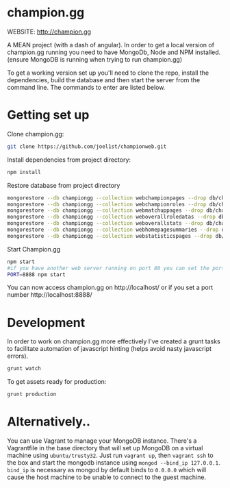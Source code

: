 champion.gg
========
WEBSITE: http://champion.gg

A MEAN project (with a dash of angular).
In order to get a local version of champion.gg running you need to have MongoDb, Node and NPM installed. (ensure MongoDB is running when trying to run champion.gg)

To get a working version set up you'll need to clone the repo, install the dependencies, build the database and then start the server from the command line. 
The commands to enter are listed below.

# Getting set up

Clone champion.gg:
```sh
git clone https://github.com/joel1st/championweb.git
```

Install dependencies from project directory: 
```sh
npm install
```

Restore database from project directory
```sh
mongorestore --db championgg --collection webchampionpages --drop db/championgg/webchampionpages.bson
mongorestore --db championgg --collection webchampionroles --drop db/championgg/webchampionroles.bson
mongorestore --db championgg --collection webmatchuppages --drop db/championgg/webmatchuppages.bson
mongorestore --db championgg --collection weboverallroledatas --drop db/championgg/weboverallroledatas.bson
mongorestore --db championgg --collection weboverallstats --drop db/championgg/weboverallstats.bson
mongorestore --db championgg --collection webhomepagesummaries --drop db/championgg/webhomepagesummaries.bson
mongorestore --db championgg --collection webstatisticspages --drop db/championgg/webstatisticspages.bson
```

Start Champion.gg
```sh
npm start
#if you have another web server running on port 80 you can set the port as such
PORT=8888 npm start
```
You can now access champion.gg on http://localhost/ or if you set a port number http://localhost:8888/

# Development 

In order to work on champion.gg more effectively I've created a grunt tasks to facilitate automation of javascript hinting (helps avoid nasty javascript errors).
```sh
grunt watch
```

To get assets ready for production:
```sh
grunt production
```

# Alternatively..
You can use Vagrant to manage your MongoDB instance. There's a Vagrantfile in the base directory that will set up MongoDB on a virtual machine using `ubuntu/trusty32`. Just run `vagrant up`, then `vagrant ssh` to the box and start the mongodb instance using `mongod --bind_ip 127.0.0.1`. `bind_ip` is necessary as mongod by default binds to `0.0.0.0` which will cause the host machine to be unable to connect to the guest machine.
